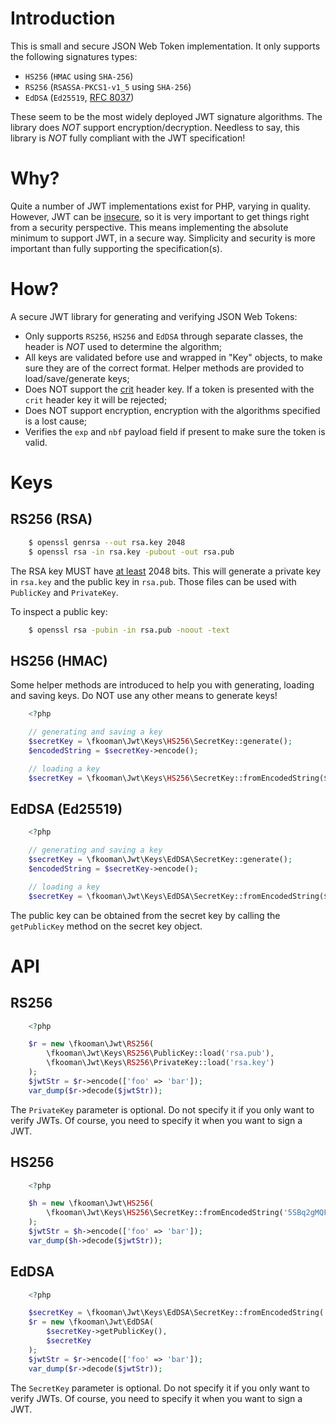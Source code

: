 # Introduction

This is small and secure JSON Web Token implementation. It only supports 
the following signatures types:

- `HS256` (`HMAC` using `SHA-256`)
- `RS256` (`RSASSA-PKCS1-v1_5` using `SHA-256`)
- `EdDSA` (`Ed25519`, [RFC 8037](https://tools.ietf.org/html/rfc8037))

These seem to be the most widely deployed JWT signature algorithms. The library 
does _NOT_ support encryption/decryption. Needless to say, this library is 
_NOT_ fully compliant with the JWT specification!

# Why?

Quite a number of JWT implementations exist for PHP, varying in quality. 
However, JWT can be [insecure](https://paragonie.com/blog/2017/03/jwt-json-web-tokens-is-bad-standard-that-everyone-should-avoid), 
so it is very important to get things right from a security perspective. This
means implementing the absolute minimum to support JWT, in a secure way. 
Simplicity and security is more important than fully supporting the 
specification(s).

# How?

A secure JWT library for generating and verifying JSON Web Tokens:

* Only supports `RS256`, `HS256` and `EdDSA` through separate classes, the 
  header is _NOT_ used to determine the algorithm;
* All keys are validated before use and wrapped in "Key" objects, to make sure 
  they are of the correct format. Helper methods are provided to 
  load/save/generate keys;
* Does NOT support the [crit](https://tools.ietf.org/html/rfc7515#section-4.1.11) 
  header key. If a token is presented with the `crit` header key it will be 
  rejected;
* Does NOT support encryption, encryption with the algorithms specified is a 
  lost cause;
* Verifies the `exp` and `nbf` payload field if present to make sure the token 
  is valid.

# Keys

## RS256 (RSA)

```bash
    $ openssl genrsa --out rsa.key 2048
    $ openssl rsa -in rsa.key -pubout -out rsa.pub
```

The RSA key MUST have [at least](https://tools.ietf.org/html/rfc7518#section-4.2)
2048 bits. This will generate a private key in `rsa.key` and the public key in 
`rsa.pub`. Those files can be used with `PublicKey` and `PrivateKey`.

To inspect a public key:

```bash
    $ openssl rsa -pubin -in rsa.pub -noout -text
```

## HS256 (HMAC)

Some helper methods are introduced to help you with generating, loading and 
saving keys. Do NOT use any other means to generate keys!

```php
    <?php

    // generating and saving a key
    $secretKey = \fkooman\Jwt\Keys\HS256\SecretKey::generate();
    $encodedString = $secretKey->encode();

    // loading a key
    $secretKey = \fkooman\Jwt\Keys\HS256\SecretKey::fromEncodedString($encodedString);
```

## EdDSA (Ed25519)

```php
    <?php

    // generating and saving a key
    $secretKey = \fkooman\Jwt\Keys\EdDSA\SecretKey::generate();
    $encodedString = $secretKey->encode();

    // loading a key
    $secretKey = \fkooman\Jwt\Keys\EdDSA\SecretKey::fromEncodedString($encodedString);
```

The public key can be obtained from the secret key by calling the 
`getPublicKey` method on the secret key object.

# API

## RS256

```php
    <?php

    $r = new \fkooman\Jwt\RS256(
        \fkooman\Jwt\Keys\RS256\PublicKey::load('rsa.pub'),
        \fkooman\Jwt\Keys\RS256\PrivateKey::load('rsa.key')
    );
    $jwtStr = $r->encode(['foo' => 'bar']);
    var_dump($r->decode($jwtStr));
```

The `PrivateKey` parameter is optional. Do not specify it if you only want to
verify JWTs. Of course, you need to specify it when you want to sign a JWT.

## HS256

```php
    <?php

    $h = new \fkooman\Jwt\HS256(
        \fkooman\Jwt\Keys\HS256\SecretKey::fromEncodedString('5SBq2gMQFsy6ToGH0SS8CLFPCGxxFl8uohZUooCq5ps')
    );
    $jwtStr = $h->encode(['foo' => 'bar']);
    var_dump($h->decode($jwtStr));
```

## EdDSA

```php
    <?php

    $secretKey = \fkooman\Jwt\Keys\EdDSA\SecretKey::fromEncodedString('yvo12M7L4puipaUwuuDz_1SMDLz7VPcgcny-OkOHnIEamcDtjH31m6Xlw6a9Ib5dp5A-vHMdzIhUQxUMreqxPg');
    $r = new \fkooman\Jwt\EdDSA(
        $secretKey->getPublicKey(),
        $secretKey
    );
    $jwtStr = $r->encode(['foo' => 'bar']);
    var_dump($r->decode($jwtStr));
```

The `SecretKey` parameter is optional. Do not specify it if you only want to
verify JWTs. Of course, you need to specify it when you want to sign a JWT.
